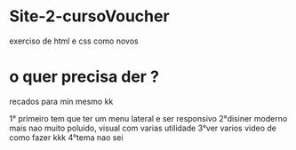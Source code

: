 # Site-2-cursoVoucher
exerciso de html e css como novos

# o quer precisa der ?

recados para min mesmo kk

1° primeiro tem que ter um menu lateral e ser responsivo
2°disiner moderno mais nao muito poluido, visual com varias utilidade
3°ver varios video de como fazer kkk
4°tema nao sei